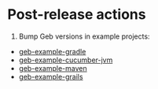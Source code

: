 # Post-release actions

1. Bump Geb versions in example projects: 
 * [geb-example-gradle](https://github.com/geb/geb-example-gradle)
 * [geb-example-cucumber-jvm](https://github.com/geb/geb-example-cucumber-jvm)
 * [geb-example-maven](https://github.com/geb/geb-example-maven)
 * [geb-example-grails](https://github.com/geb/geb-example-grails)
